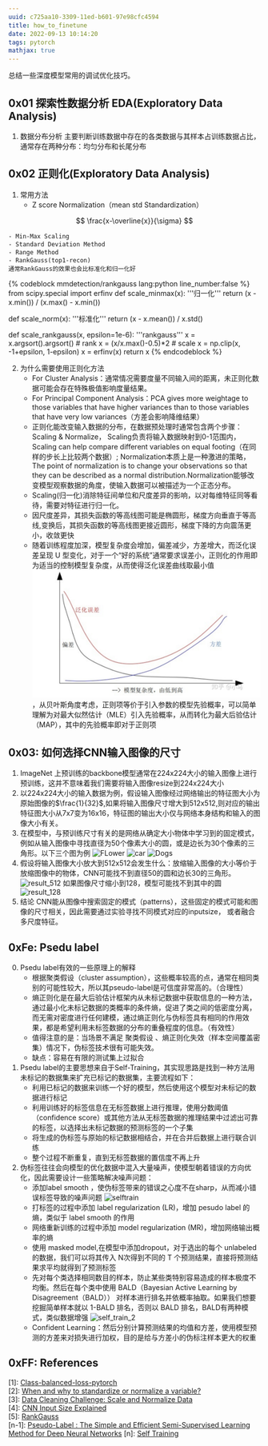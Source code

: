 ```yaml
---
uuid: c725aa10-3309-11ed-b601-97e98cfc4594
title: how_to_finetune
date: 2022-09-13 10:14:20
tags: pytorch
mathjax: true
---
```

总结一些深度模型常用的调试优化技巧。

## 0x01 探索性数据分析 EDA(Exploratory Data Analysis)
1. 数据分布分析
主要判断训练数据中存在的各类数据与其样本占训练数据占比，通常存在两种分布：均匀分布和长尾分布
## 0x02 正则化(Exploratory Data Analysis)
1. 常用方法
    - Z score Normalization（mean std Standardization）

$$
    \frac{x-\overline{x}}{\sigma}
$$

    - Min-Max Scaling
    - Standard Deviation Method
    - Range Method
    - RankGauss(top1-recon)
    通常RankGauss的效果也会比标准化和归一化好
{% codeblock mmdetection/rankgauss lang:python line_number:false %}
from scipy.special import erfinv
def scale_minmax(x):
    '''归一化'''
    return (x - x.min()) / (x.max() - x.min())

def scale_norm(x):
    '''标准化'''
    return (x - x.mean()) / x.std()

def scale_rankgauss(x, epsilon=1e-6):
    '''rankgauss'''
    x = x.argsort().argsort() # rank
    x = (x/x.max()-0.5)*2 # scale
    x = np.clip(x, -1+epsilon, 1-epsilon)
    x = erfinv(x)
    return x
{% endcodeblock %}

2. 为什么需要使用正则化方法
    - For Cluster Analysis：通常情况需要度量不同输入间的距离，未正则化数据可能会存在特殊极值影响度量结果。
    - For Principal Component Analysis：PCA gives more weightage to those variables that have higher variances than to those variables that have very low variances（方差会影响降维结果）
    - 正则化能改变输入数据的分布，在数据预处理时通常包含两个步骤：Scaling & Normalize， Scaling负责将输入数据映射到0-1范围内，Scaling can help compare different variables on equal footing（在同样的步长上比较两个数据）; Normalization本质上是一种激进的策略，The point of normalization is to change your observations so that they can be described as a normal distribution.Normalization能够改变模型观察数据的角度，使输入数据可以被描述为一个正态分布。
    - Scaling(归一化)消除特征间单位和尺度差异的影响，以对每维特征同等看待，需要对特征进行归一化。
    - 因尺度差异，其损失函数的等高线图可能是椭圆形，梯度方向垂直于等高线,变换后，其损失函数的等高线图更接近圆形，梯度下降的方向震荡更小，收敛更快
    - 随着训练程度加深，模型复杂度会增加，偏差减少，方差增大，而泛化误差呈现 U 型变化，对于一个“好的系统”通常要求误差小，正则化的作用即为适当的控制模型复杂度，从而使得泛化误差曲线取最小值![如图](./how-to-finetune/normlize.png)，从贝叶斯角度考虑，正则项等价于引入参数的模型先验概率，可以简单理解为对最大似然估计（MLE）引入先验概率，从而转化为最大后验估计（MAP），其中的先验概率即对于正则项
## 0x03: 如何选择CNN输入图像的尺寸
1. ImageNet 上预训练的backbone模型通常在224x224大小的输入图像上进行预训练，这并不意味着我们需要将输入图像resize到224x224大小
2. 以224x224大小的输入数据为例，假设输入图像经过网络输出的特征图大小为原始图像的$\frac{1}{32}$,如果将输入图像尺寸增大到512x512,则对应的输出特征图大小从7x7变为16x16，特征图的输出大小仅与网络本身结构和输入的图像大小有关。
3. 在模型中，与预训练尺寸有关的是网络从确定大小物体中学习到的固定模式，例如从输入图像中寻找直径为50个像素大小的圆，或是边长为30个像素的三角形。以下三个图为例
![FLower](FLower.png)
![car](car.png)
![Dogs](dogs.png)
4. 假设将输入图像大小放大到512x512会发生什么：放缩输入图像的大小等价于放缩图像中的物体，CNN可能找不到直径50的圆和边长30的三角形。
![result_512](result_512.jpg)
如果图像尺寸缩小到128，模型可能找不到其中的圆
![result_128](result_128.jpg)
5. 结论
CNN能从图像中搜索固定的模式（patterns），这些固定的模式可能和图像的尺寸相关，因此需要通过实验寻找不同模式对应的inputsize， 或者融合多尺度特征。
## 0xFe: Psedu label
0. Psedu label有效的一些原理上的解释
    - 根据聚类假设（cluster assumption），这些概率较高的点，通常在相同类别的可能性较大，所以其pseudo-label是可信度非常高的。（合理性）
    - 熵正则化是在最大后验估计框架内从未标记数据中获取信息的一种方法，通过最小化未标记数据的类概率的条件熵，促进了类之间的低密度分离，而无需对密度进行任何建模，通过熵正则化与伪标签具有相同的作用效果，都是希望利用未标签数据的分布的重叠程度的信息。（有效性）
    - 值得注意的是：当场景不满足 聚类假设 、熵正则化失效（样本空间覆盖密集）情况下，伪标签技术很有可能失效。
    - 缺点：容易在有限的测试集上过拟合
1. Psedu label的主要思想来自于Self-Training，其实现思路是找到一种方法用未标记的数据集来扩充已标记的数据集，主要流程如下：
    - 利用已标记的数据来训练一个好的模型，然后使用这个模型对未标记的数据进行标记
    - 利用训练好的标签信息在无标签数据上进行推理，使用分数阈值（confidence score）或其他方法从无标签数据的推理结果中过滤出可靠的标签，以选择出未标记数据的预测标签的一个子集
    - 将生成的伪标签与原始的标记数据相结合，并在合并后数据上进行联合训练
    - 整个过程不断重复，直到无标签数据的置信度不再上升
2. 伪标签往往会向模型的优化数据中混入大量噪声，使模型朝着错误的方向优化，因此需要设计一些策略解决噪声问题：
    - 添加label smooth ，使伪标签带来的错误之心度不在sharp，从而减小错误标签导致的噪声问题
    ![selftrain](self_train_1.png)
    - 打标签的过程中添加 label regularization (LR)，增加 pesudo label 的熵，类似于 label smooth 的作用
    - 网络重新训练的过程中添加 model regularization (MR)，增加网络输出概率的熵
    - 使用 masked model,在模型中添加dropout，对于选出的每个 unlabeled 的数据，我们可以将其传入 N次得到不同的 T 个预测结果，直接将预测结果求平均就得到了预测标签
    - 先对每个类选择相同数目的样本，防止某些类特别容易造成的样本极度不均衡。然后在每个类中使用 BALD（Bayesian Active Learning by Disagreement（BALD）） 对样本进行排名并依概率抽取。如果我们想要挖掘简单样本就以 1-BALD 排名，否则以 BALD 排名，BALD有两种模式，类似数据增强
    ![self_train_2](self_train_2.png)
    - Confident Learning：然后分别计算预测结果的均值和方差，使用模型预测的方差来对损失进行加权，目的是给与方差小的伪标注样本更大的权重

## 0xFF: References

\[1]: [Class-balanced-loss-pytorch](https://github.com/vandit15/Class-balanced-loss-pytorch)  
[2]: [When and why to standardize or normalize a variable?](https://www.kaggle.com/discussions/questions-and-answers/59305)  
[3]: [Data Cleaning Challenge: Scale and Normalize Data](https://www.kaggle.com/code/rtatman/data-cleaning-challenge-scale-and-normalize-data/notebook)  
[4]: [CNN Input Size Explained](https://www.kaggle.com/competitions/siim-isic-melanoma-classification/discussion/160147)  
\[5]: [RankGauss](https://zhuanlan.zhihu.com/p/330333894)   
\[n-1]: [Pseudo-Label : The Simple and Efficient Semi-Supervised Learning Method for Deep Neural Networks](https://scholar.google.com/scholar_url?url=https://www.kaggle.com/blobs/download/forum-message-attachment-files/746/pseudo_label_final.pdf&hl=zh-CN&sa=T&oi=gsb-gga&ct=res&cd=0&d=16547318329102522555&ei=8GAoY57_CLaQ6rQP-NO84AU&scisig=AAGBfm00HNXM--PNcdJRi04oq0tThe466g)
\[n]: [Self Training](https://helicqin.github.io/2021/03/18/Self-Training%E7%BB%BC%E8%BF%B0/)
